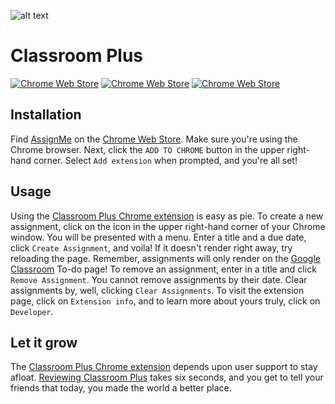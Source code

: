 ![alt text](https://github.com/biggomega/classroom-plus/raw/master/image/tiles/marquee.png "Classroom Plus")
# Classroom Plus
[![Chrome Web Store](https://img.shields.io/chrome-web-store/users/hblfkbdoflbakoblaknbjjhjbgfoofog.svg)](https://chrome.google.com/webstore/detail/classroom-plus/hblfkbdoflbakoblaknbjjhjbgfoofog)
[![Chrome Web Store](https://img.shields.io/chrome-web-store/rating/hblfkbdoflbakoblaknbjjhjbgfoofog.svg)](https://chrome.google.com/webstore/detail/classroom-plus/hblfkbdoflbakoblaknbjjhjbgfoofog/reviews)
[![Chrome Web Store](https://img.shields.io/chrome-web-store/rating-count/hblfkbdoflbakoblaknbjjhjbgfoofog.svg)](https://chrome.google.com/webstore/detail/classroom-plus/hblfkbdoflbakoblaknbjjhjbgfoofog/reviews)
## Installation
Find [AssignMe](https://chrome.google.com/webstore/detail/classroom-plus/hblfkbdoflbakoblaknbjjhjbgfoofog) on the [Chrome Web Store](https://chrome.google.com/webstore/category/extensions). Make sure you're using the Chrome browser. Next, click the `ADD TO CHROME` button in the upper right-hand corner. Select `Add extension` when prompted, and you're all set!
## Usage
Using the [Classroom Plus Chrome extension](https://chrome.google.com/webstore/detail/classroom-plus/hblfkbdoflbakoblaknbjjhjbgfoofog) is easy as pie. To create a new assignment, click on the icon in the upper right-hand corner of your Chrome window. You will be presented with a menu. Enter a title and a due date, click `Create Assignment`, and voila! If it doesn't render right away, try reloading the page. Remember, assignments will only render on the [Google Classroom](https://classroom.google.com) To-do page! To remove an assignment, enter in a title and click `Remove Assignment`. You cannot remove assignments by their date. Clear assignments by, well, clicking `Clear Assignments`. To visit the extension page, click on `Extension info`, and to learn more about yours truly, click on `Developer`.
## Let it grow
The [Classroom Plus Chrome extension](https://chrome.google.com/webstore/detail/classroom-plus/hblfkbdoflbakoblaknbjjhjbgfoofog) depends upon user support to stay afloat. [Reviewing Classroom Plus](https://chrome.google.com/webstore/detail/classroom-plus/hblfkbdoflbakoblaknbjjhjbgfoofog/reviews) takes six seconds, and you get to tell your friends that today, you made the world a better place.
